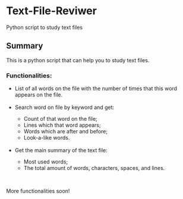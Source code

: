 # Text-File-Reviwer
Python script to study text files

<h2>Summary</h2>

This is a python script that can help you to study text files.

<h3>Functionalities:</h3> 

<ul>
<li>List of all words on the file with the number of times that this word appears on the file.</li>
<br>
<li>Search word on file by keyword and get:</li>
<ul>
  <li>Count of that word on the file;</li>
  <li>Lines which that word appears;</li>
  <li>Words which are after and before;</li>
  <li>Look-a-like words.</li>
</ul>
<br>
<li>Get the main summary of the text file:</li>
<ul>
  <li>Most used words;</li>
  <li>The total amount of words, characters, spaces, and lines.</li>
</ul>
</ul>
<br>

More functionalities soon!
